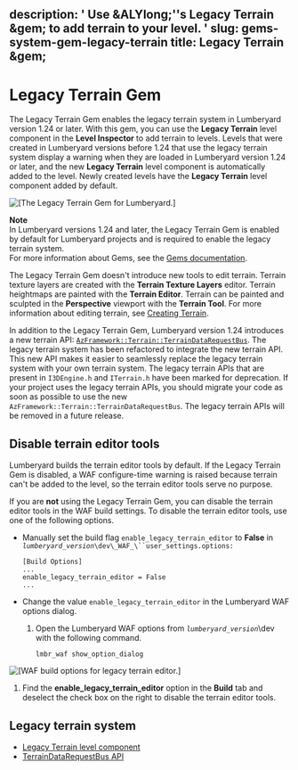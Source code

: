 description: ' Use &ALYlong;''s Legacy Terrain &gem; to add terrain to your level. '
slug: gems-system-gem-legacy-terrain
title: Legacy Terrain &gem;
---
# Legacy Terrain Gem<a name="gems-system-gem-legacy-terrain"></a>

The Legacy Terrain Gem enables the legacy terrain system in Lumberyard version 1\.24 or later\. With this gem, you can use the **Legacy Terrain** level component in the **Level Inspector** to add terrain to levels\. Levels that were created in Lumberyard versions before 1\.24 that use the legacy terrain system display a warning when they are loaded in Lumberyard version 1\.24 or later, and the new **Legacy Terrain** level component is automatically added to the level\. Newly created levels have the **Legacy Terrain** level component added by default\. 

![\[The Legacy Terrain Gem for Lumberyard.\]](/images/userguide/gems/gem-icons/ui-legacy-terrain-gem-1.24.png)

**Note**  
In Lumberyard versions 1\.24 and later, the Legacy Terrain Gem is enabled by default for Lumberyard projects and is required to enable the legacy terrain system\.  
For more information about Gems, see the [Gems documentation](gems-system-gems.md)\.

The Legacy Terrain Gem doesn't introduce new tools to edit terrain\. Terrain texture layers are created with the **Terrain Texture Layers** editor\. Terrain heightmaps are painted with the **Terrain Editor**\. Terrain can be painted and sculpted in the **Perspective** viewport with the **Terrain Tool**\. For more information about editing terrain, see [Creating Terrain](terrain-intro.md)\. 

In addition to the Legacy Terrain Gem, Lumberyard version 1\.24 introduces a new terrain API: [`AzFramework::Terrain::TerrainDataRequestBus`](component-legacy-terrain-api.md)\. The legacy terrain system has been refactored to integrate the new terrain API\. This new API makes it easier to seamlessly replace the legacy terrain system with your own terrain system\. The legacy terrain APIs that are present in `I3DEngine.h` and `ITerrain.h` have been marked for deprecation\. If your project uses the legacy terrain APIs, you should migrate your code as soon as possible to use the new `AzFramework::Terrain::TerrainDataRequestBus`\. The legacy terrain APIs will be removed in a future release\. 

## Disable terrain editor tools<a name="disable-terrain-editor-tools"></a>

Lumberyard builds the terrain editor tools by default\. If the Legacy Terrain Gem is disabled, a WAF configure\-time warning is raised because terrain can't be added to the level, so the terrain editor tools serve no purpose\. 

If you are **not** using the Legacy Terrain Gem, you can disable the terrain editor tools in the WAF build settings\. To disable the terrain editor tools, use one of the following options\. 
+ Manually set the build flag `enable_legacy_terrain_editor` to **False** in *`lumberyard_version`*`\dev\_WAF_\``user_settings.options:` 

  ```
  [Build Options]
  ...
  enable_legacy_terrain_editor = False
  ...
  ```
+ Change the value `enable_legacy_terrain_editor` in the Lumberyard WAF options dialog\. 

  1. Open the Lumberyard WAF options from *`lumberyard_version`*\\dev with the following command\.

     ```
     lmbr_waf show_option_dialog
     ```  
![\[WAF build options for legacy terrain editor.\]](/images/userguide/gems/legacyterrain/ui-enable-legacy-terrain-editor-1.24.png)

  1. Find the **enable\_legacy\_terrain\_editor** option in the **Build** tab and deselect the check box on the right to disable the terrain editor tools\. 

## Legacy terrain system<a name="legacy-terrain-gem-topics"></a>
+ [Legacy Terrain level component](component-legacy-terrain.md)
+ [TerrainDataRequestBus API](component-legacy-terrain-api.md)